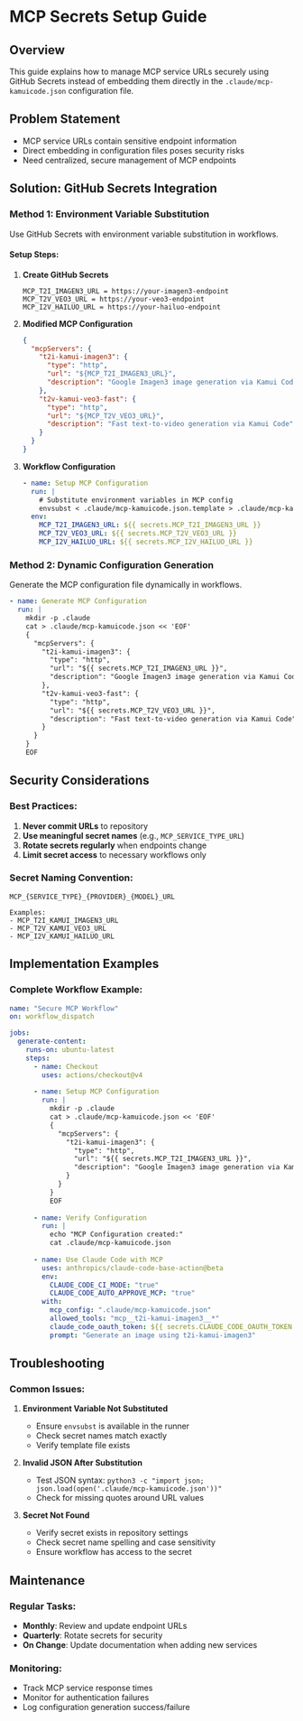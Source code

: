 # MCP Secrets Setup Guide

## Overview
This guide explains how to manage MCP service URLs securely using GitHub Secrets instead of embedding them directly in the `.claude/mcp-kamuicode.json` configuration file.

## Problem Statement
- MCP service URLs contain sensitive endpoint information
- Direct embedding in configuration files poses security risks
- Need centralized, secure management of MCP endpoints

## Solution: GitHub Secrets Integration

### Method 1: Environment Variable Substitution
Use GitHub Secrets with environment variable substitution in workflows.

#### Setup Steps:

1. **Create GitHub Secrets**
   ```
   MCP_T2I_IMAGEN3_URL = https://your-imagen3-endpoint
   MCP_T2V_VEO3_URL = https://your-veo3-endpoint
   MCP_I2V_HAILUO_URL = https://your-hailuo-endpoint
   ```

2. **Modified MCP Configuration**
   ```json
   {
     "mcpServers": {
       "t2i-kamui-imagen3": {
         "type": "http",
         "url": "${MCP_T2I_IMAGEN3_URL}",
         "description": "Google Imagen3 image generation via Kamui Code"
       },
       "t2v-kamui-veo3-fast": {
         "type": "http", 
         "url": "${MCP_T2V_VEO3_URL}",
         "description": "Fast text-to-video generation via Kamui Code"
       }
     }
   }
   ```

3. **Workflow Configuration**
   ```yaml
   - name: Setup MCP Configuration
     run: |
       # Substitute environment variables in MCP config
       envsubst < .claude/mcp-kamuicode.json.template > .claude/mcp-kamuicode.json
     env:
       MCP_T2I_IMAGEN3_URL: ${{ secrets.MCP_T2I_IMAGEN3_URL }}
       MCP_T2V_VEO3_URL: ${{ secrets.MCP_T2V_VEO3_URL }}
       MCP_I2V_HAILUO_URL: ${{ secrets.MCP_I2V_HAILUO_URL }}
   ```

### Method 2: Dynamic Configuration Generation
Generate the MCP configuration file dynamically in workflows.

```yaml
- name: Generate MCP Configuration
  run: |
    mkdir -p .claude
    cat > .claude/mcp-kamuicode.json << 'EOF'
    {
      "mcpServers": {
        "t2i-kamui-imagen3": {
          "type": "http",
          "url": "${{ secrets.MCP_T2I_IMAGEN3_URL }}",
          "description": "Google Imagen3 image generation via Kamui Code"
        },
        "t2v-kamui-veo3-fast": {
          "type": "http",
          "url": "${{ secrets.MCP_T2V_VEO3_URL }}",
          "description": "Fast text-to-video generation via Kamui Code"
        }
      }
    }
    EOF
```

## Security Considerations

### Best Practices:
1. **Never commit URLs** to repository
2. **Use meaningful secret names** (e.g., `MCP_SERVICE_TYPE_URL`)
3. **Rotate secrets regularly** when endpoints change
4. **Limit secret access** to necessary workflows only

### Secret Naming Convention:
```
MCP_{SERVICE_TYPE}_{PROVIDER}_{MODEL}_URL

Examples:
- MCP_T2I_KAMUI_IMAGEN3_URL
- MCP_T2V_KAMUI_VEO3_URL
- MCP_I2V_KAMUI_HAILUO_URL
```

## Implementation Examples

### Complete Workflow Example:
```yaml
name: "Secure MCP Workflow"
on: workflow_dispatch

jobs:
  generate-content:
    runs-on: ubuntu-latest
    steps:
      - name: Checkout
        uses: actions/checkout@v4
        
      - name: Setup MCP Configuration
        run: |
          mkdir -p .claude
          cat > .claude/mcp-kamuicode.json << 'EOF'
          {
            "mcpServers": {
              "t2i-kamui-imagen3": {
                "type": "http",
                "url": "${{ secrets.MCP_T2I_IMAGEN3_URL }}",
                "description": "Google Imagen3 image generation via Kamui Code"
              }
            }
          }
          EOF
          
      - name: Verify Configuration
        run: |
          echo "MCP Configuration created:"
          cat .claude/mcp-kamuicode.json
          
      - name: Use Claude Code with MCP
        uses: anthropics/claude-code-base-action@beta
        env:
          CLAUDE_CODE_CI_MODE: "true"
          CLAUDE_CODE_AUTO_APPROVE_MCP: "true"
        with:
          mcp_config: ".claude/mcp-kamuicode.json"
          allowed_tools: "mcp__t2i-kamui-imagen3__*"
          claude_code_oauth_token: ${{ secrets.CLAUDE_CODE_OAUTH_TOKEN }}
          prompt: "Generate an image using t2i-kamui-imagen3"
```

## Troubleshooting

### Common Issues:

1. **Environment Variable Not Substituted**
   - Ensure `envsubst` is available in the runner
   - Check secret names match exactly
   - Verify template file exists

2. **Invalid JSON After Substitution**
   - Test JSON syntax: `python3 -c "import json; json.load(open('.claude/mcp-kamuicode.json'))"`
   - Check for missing quotes around URL values

3. **Secret Not Found**
   - Verify secret exists in repository settings
   - Check secret name spelling and case sensitivity
   - Ensure workflow has access to the secret

## Maintenance

### Regular Tasks:
- **Monthly**: Review and update endpoint URLs
- **Quarterly**: Rotate secrets for security
- **On Change**: Update documentation when adding new services

### Monitoring:
- Track MCP service response times
- Monitor for authentication failures
- Log configuration generation success/failure